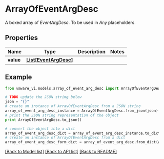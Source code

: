 # ArrayOfEventArgDesc

A boxed array of *EventArgDesc*. To be used in *Any* placeholders. 

## Properties
Name | Type | Description | Notes
------------ | ------------- | ------------- | -------------
**value** | [**List[EventArgDesc]**](EventArgDesc.md) |  | 

## Example

```python
from vmware_vi.models.array_of_event_arg_desc import ArrayOfEventArgDesc

# TODO update the JSON string below
json = "{}"
# create an instance of ArrayOfEventArgDesc from a JSON string
array_of_event_arg_desc_instance = ArrayOfEventArgDesc.from_json(json)
# print the JSON string representation of the object
print ArrayOfEventArgDesc.to_json()

# convert the object into a dict
array_of_event_arg_desc_dict = array_of_event_arg_desc_instance.to_dict()
# create an instance of ArrayOfEventArgDesc from a dict
array_of_event_arg_desc_form_dict = array_of_event_arg_desc.from_dict(array_of_event_arg_desc_dict)
```
[[Back to Model list]](../README.md#documentation-for-models) [[Back to API list]](../README.md#documentation-for-api-endpoints) [[Back to README]](../README.md)


